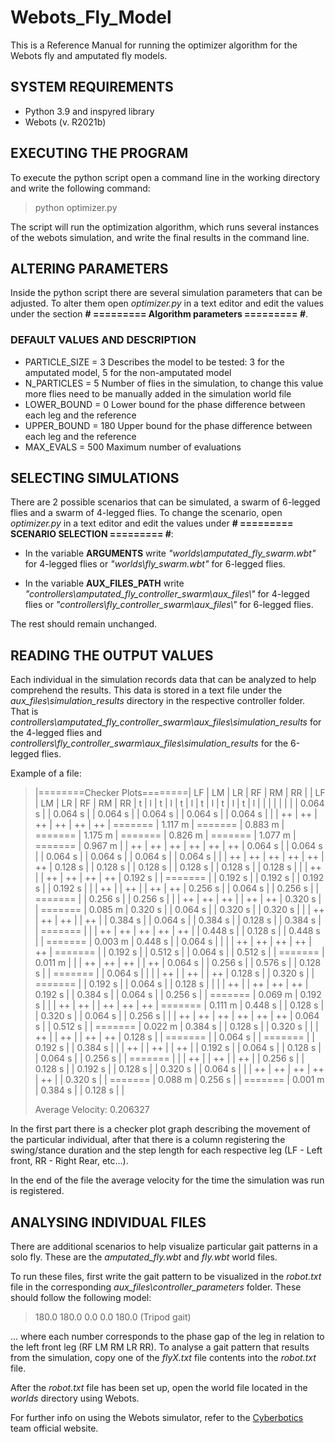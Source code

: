 # Webots_Fly_Model

This is a Reference Manual for running the optimizer algorithm for the Webots fly and amputated fly models.

## SYSTEM REQUIREMENTS

- Python 3.9 and inspyred library
- Webots (v. R2021b)

## EXECUTING THE PROGRAM

To execute the python script open a command line in the working directory and write the following command:

> python optimizer.py

The script will run the optimization algorithm, which runs several instances of the webots simulation, and write the final results in the command line.

## ALTERING PARAMETERS

Inside the python script there are several simulation parameters that can be adjusted. To alter them open *optimizer.py* in a text editor and edit the values under the section **# ========= Algorithm parameters ========= #**.

### DEFAULT VALUES AND DESCRIPTION

- PARTICLE_SIZE = 3    Describes the model to be tested: 3 for the amputated model, 5 for the non-amputated model
- N_PARTICLES = 5      Number of flies in the simulation, to change this value more flies need to be manually added in the simulation world file
- LOWER_BOUND = 0      Lower bound for the phase difference between each leg and the reference
- UPPER_BOUND = 180    Upper bound for the phase difference between each leg and the reference
- MAX_EVALS = 500      Maximum number of evaluations

## SELECTING SIMULATIONS

There are 2 possible scenarios that can be simulated, a swarm of 6-legged flies and a swarm of 4-legged flies. To change the scenario, open *optimizer.py* in a text editor and edit the values under **# ========= SCENARIO SELECTION ========= #**:

- In the variable **ARGUMENTS** write *"worlds\\amputated_fly_swarm.wbt"* for 4-legged flies or *"worlds\\fly_swarm.wbt"* for 6-legged flies.

- In the variable **AUX_FILES_PATH** write *"controllers\\amputated_fly_controller_swarm\\aux_files\\"* for 4-legged flies  or *"controllers\\fly_controller_swarm\\aux_files\\"* for 6-legged flies.

The rest should remain unchanged.

## READING THE OUTPUT VALUES

Each individual in the simulation records data that can be analyzed to help comprehend the results. This data is stored in a text file under the *aux_files\simulation_results* directory in the respective controller folder. That is *controllers\amputated_fly_controller_swarm\aux_files\simulation_results* for the 4-legged flies and *controllers\fly_controller_swarm\aux_files\simulation_results* for the 6-legged flies.

Example of a file:

> |========Checker Plots========|        LF         |        LM         |        LR         |        RF         |        RM         |        RR         |
> | LF | LM | LR | RF | RM | RR |    t    |    l    |    t    |    l    |    t    |    l    |    t    |    l    |    t    |    l    |    t    |    l    |
> |    |    |    |    |    |    | 0.064 s |         | 0.064 s |         | 0.064 s |         | 0.064 s |         | 0.064 s |         | 0.064 s |         |
> | ++ | ++ | ++ | ++ | ++ | ++ | ======= | 1.117 m | ======= | 0.883 m | ======= | 1.175 m | ======= | 0.826 m | ======= | 1.077 m | ======= | 0.967 m |
> | ++ | ++ | ++ | ++ | ++ | ++ | 0.064 s |         | 0.064 s |         | 0.064 s |         | 0.064 s |         | 0.064 s |         | 0.064 s |         |
> | ++ | ++ | ++ | ++ | ++ | ++ | 0.128 s |         | 0.128 s |         | 0.128 s |         | 0.128 s |         | 0.128 s |         | 0.128 s |         |
> | ++ |    | ++ | ++ | ++ | ++ | 0.192 s |         | ======= |         | 0.192 s |         | 0.192 s |         | 0.192 s |         | 0.192 s |         |
> | ++ |    | ++ |    | ++ | ++ | 0.256 s |         | 0.064 s |         | 0.256 s |         | ======= |         | 0.256 s |         | 0.256 s |         |
> | ++ | ++ | ++ |    | ++ | ++ | 0.320 s |         | ======= | 0.085 m | 0.320 s |         | 0.064 s |         | 0.320 s |         | 0.320 s |         |
> | ++ | ++ | ++ |    | ++ |    | 0.384 s |         | 0.064 s |         | 0.384 s |         | 0.128 s |         | 0.384 s |         | ======= |         |
> | ++ | ++ | ++ | ++ | ++ |    | 0.448 s |         | 0.128 s |         | 0.448 s |         | ======= | 0.003 m | 0.448 s |         | 0.064 s |         |
> |    | ++ | ++ | ++ | ++ | ++ | ======= |         | 0.192 s |         | 0.512 s |         | 0.064 s |         | 0.512 s |         | ======= | 0.011 m |
> |    | ++ | ++ | ++ |    | ++ | 0.064 s |         | 0.256 s |         | 0.576 s |         | 0.128 s |         | ======= |         | 0.064 s |         |
> |    | ++ |    | ++ |    | ++ | 0.128 s |         | 0.320 s |         | ======= |         | 0.192 s |         | 0.064 s |         | 0.128 s |         |
> |    | ++ |    | ++ | ++ | ++ | 0.192 s |         | 0.384 s |         | 0.064 s |         | 0.256 s |         | ======= | 0.069 m | 0.192 s |         |
> | ++ | ++ |    | ++ | ++ | ++ | ======= | 0.111 m | 0.448 s |         | 0.128 s |         | 0.320 s |         | 0.064 s |         | 0.256 s |         |
> | ++ | ++ | ++ | ++ | ++ | ++ | 0.064 s |         | 0.512 s |         | ======= | 0.022 m | 0.384 s |         | 0.128 s |         | 0.320 s |         |
> | ++ |    | ++ |    | ++ | ++ | 0.128 s |         | ======= |         | 0.064 s |         | ======= |         | 0.192 s |         | 0.384 s |         |
> | ++ |    | ++ |    | ++ |    | 0.192 s |         | 0.064 s |         | 0.128 s |         | 0.064 s |         | 0.256 s |         | ======= |         |
> | ++ |    | ++ |    | ++ |    | 0.256 s |         | 0.128 s |         | 0.192 s |         | 0.128 s |         | 0.320 s |         | 0.064 s |         |
> | ++ | ++ | ++ | ++ | ++ |    | 0.320 s |         | ======= | 0.088 m | 0.256 s |         | ======= | 0.001 m | 0.384 s |         | 0.128 s |         |
>
> Average Velocity:
> 0.206327

In the first part there is a checker plot graph describing the movement of the particular individual, after that there is a column registering the swing/stance duration and the step length for each respective leg (LF - Left front, RR - Right Rear, etc...).

In the end of the file the average velocity for the time the simulation was run is registered.

## ANALYSING INDIVIDUAL FILES

There are additional scenarios to help visualize particular gait patterns in a solo fly. These are the *amputated_fly.wbt* and *fly.wbt* world files.

To run these files, first write the gait pattern to be visualized in the *robot.txt* file in the corresponding *aux_files\controller_parameters* folder. These should follow the following model:

> 180.0 180.0 0.0 0.0 180.0 (Tripod gait)

... where each number corresponds to the phase gap of the leg in relation to the left front leg (RF LM RM LR RR). To analyse a gait pattern that results from the simulation, copy one of the *flyX.txt* file contents into the *robot.txt* file.

After the *robot.txt* file has been set up, open the world file located in the *worlds* directory using Webots. 

For further info on using the Webots simulator, refer to the [Cyberbotics](https://cyberbotics.com) team official website. 